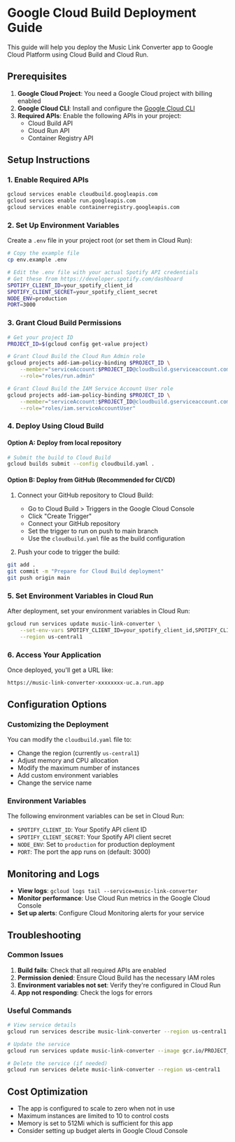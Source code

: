 # Google Cloud Build Deployment Guide

This guide will help you deploy the Music Link Converter app to Google Cloud Platform using Cloud Build and Cloud Run.

## Prerequisites

1. **Google Cloud Project**: You need a Google Cloud project with billing enabled
2. **Google Cloud CLI**: Install and configure the [Google Cloud CLI](https://cloud.google.com/sdk/docs/install)
3. **Required APIs**: Enable the following APIs in your project:
   - Cloud Build API
   - Cloud Run API
   - Container Registry API

## Setup Instructions

### 1. Enable Required APIs

```bash
gcloud services enable cloudbuild.googleapis.com
gcloud services enable run.googleapis.com
gcloud services enable containerregistry.googleapis.com
```

### 2. Set Up Environment Variables

Create a `.env` file in your project root (or set them in Cloud Run):

```bash
# Copy the example file
cp env.example .env

# Edit the .env file with your actual Spotify API credentials
# Get these from https://developer.spotify.com/dashboard
SPOTIFY_CLIENT_ID=your_spotify_client_id
SPOTIFY_CLIENT_SECRET=your_spotify_client_secret
NODE_ENV=production
PORT=3000
```

### 3. Grant Cloud Build Permissions

```bash
# Get your project ID
PROJECT_ID=$(gcloud config get-value project)

# Grant Cloud Build the Cloud Run Admin role
gcloud projects add-iam-policy-binding $PROJECT_ID \
    --member="serviceAccount:$PROJECT_ID@cloudbuild.gserviceaccount.com" \
    --role="roles/run.admin"

# Grant Cloud Build the IAM Service Account User role
gcloud projects add-iam-policy-binding $PROJECT_ID \
    --member="serviceAccount:$PROJECT_ID@cloudbuild.gserviceaccount.com" \
    --role="roles/iam.serviceAccountUser"
```

### 4. Deploy Using Cloud Build

#### Option A: Deploy from local repository

```bash
# Submit the build to Cloud Build
gcloud builds submit --config cloudbuild.yaml .
```

#### Option B: Deploy from GitHub (Recommended for CI/CD)

1. Connect your GitHub repository to Cloud Build:
   - Go to Cloud Build > Triggers in the Google Cloud Console
   - Click "Create Trigger"
   - Connect your GitHub repository
   - Set the trigger to run on push to main branch
   - Use the `cloudbuild.yaml` file as the build configuration

2. Push your code to trigger the build:
```bash
git add .
git commit -m "Prepare for Cloud Build deployment"
git push origin main
```

### 5. Set Environment Variables in Cloud Run

After deployment, set your environment variables in Cloud Run:

```bash
gcloud run services update music-link-converter \
    --set-env-vars SPOTIFY_CLIENT_ID=your_spotify_client_id,SPOTIFY_CLIENT_SECRET=your_spotify_client_secret,NODE_ENV=production \
    --region us-central1
```

### 6. Access Your Application

Once deployed, you'll get a URL like:
```
https://music-link-converter-xxxxxxxx-uc.a.run.app
```

## Configuration Options

### Customizing the Deployment

You can modify the `cloudbuild.yaml` file to:

- Change the region (currently `us-central1`)
- Adjust memory and CPU allocation
- Modify the maximum number of instances
- Add custom environment variables
- Change the service name

### Environment Variables

The following environment variables can be set in Cloud Run:

- `SPOTIFY_CLIENT_ID`: Your Spotify API client ID
- `SPOTIFY_CLIENT_SECRET`: Your Spotify API client secret
- `NODE_ENV`: Set to `production` for production deployment
- `PORT`: The port the app runs on (default: 3000)

## Monitoring and Logs

- **View logs**: `gcloud logs tail --service=music-link-converter`
- **Monitor performance**: Use Cloud Run metrics in the Google Cloud Console
- **Set up alerts**: Configure Cloud Monitoring alerts for your service

## Troubleshooting

### Common Issues

1. **Build fails**: Check that all required APIs are enabled
2. **Permission denied**: Ensure Cloud Build has the necessary IAM roles
3. **Environment variables not set**: Verify they're configured in Cloud Run
4. **App not responding**: Check the logs for errors

### Useful Commands

```bash
# View service details
gcloud run services describe music-link-converter --region us-central1

# Update the service
gcloud run services update music-link-converter --image gcr.io/PROJECT_ID/music-link-converter:COMMIT_SHA --region us-central1

# Delete the service (if needed)
gcloud run services delete music-link-converter --region us-central1
```

## Cost Optimization

- The app is configured to scale to zero when not in use
- Maximum instances are limited to 10 to control costs
- Memory is set to 512Mi which is sufficient for this app
- Consider setting up budget alerts in Google Cloud Console 